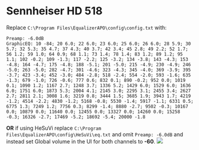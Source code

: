 # Sennheiser HD 518
Replace `C:\Program Files\EqualizerAPO\config\config.txt` with:
```
Preamp: -6.0dB
GraphicEQ: 10 -84; 20 6.0; 22 6.0; 23 6.0; 25 6.0; 26 6.0; 28 5.9; 30 5.7; 32 5.3; 35 4.7; 37 4.3; 40 3.7; 42 3.4; 45 2.8; 49 2.2; 52 1.7; 56 1.2; 59 1.0; 64 0.9; 68 1.1; 73 1.4; 78 1.4; 83 1.2; 89 1.2; 95 1.1; 102 -0.2; 109 -1.3; 117 -2.2; 125 -3.2; 134 -3.8; 143 -4.3; 153 -4.8; 164 -4.7; 175 -4.8; 188 -5.1; 201 -5.0; 215 -4.9; 230 -4.9; 246 -5.0; 263 -5.0; 282 -4.7; 301 -4.6; 323 -4.3; 345 -4.0; 369 -3.9; 395 -3.7; 423 -3.4; 452 -3.0; 484 -2.8; 518 -2.4; 554 -2.0; 593 -1.6; 635 -1.3; 679 -1.0; 726 -0.6; 777 0.6; 832 0.1; 890 -0.2; 952 0.0; 1019 0.1; 1090 1.2; 1167 2.7; 1248 3.7; 1336 5.2; 1429 6.0; 1529 6.0; 1636 6.0; 1751 6.0; 1873 5.3; 2004 4.1; 2145 3.0; 2295 3.1; 2455 3.4; 2627 2.7; 2811 2.1; 3008 1.6; 3219 0.8; 3444 1.5; 3685 1.9; 3943 1.7; 4219 -1.2; 4514 -2.2; 4830 -1.2; 5168 -0.8; 5530 -1.4; 5917 -1.1; 6331 0.5; 6775 1.3; 7249 1.2; 7756 0.3; 8299 -1.4; 8880 -2.7; 9502 -0.3; 10167 0.0; 10879 0.0; 11640 0.0; 12455 0.0; 13327 0.0; 14260 0.0; 15258 -0.3; 16326 -2.7; 17469 -5.2; 18692 -5.4; 20000 -1.8
```
**OR** if using HeSuVi replace `C:\Program Files\EqualizerAPO\config\HeSuVi\eq.txt` and omit `Preamp: -6.0dB` and instead set Global volume in the UI for both channels to **-60**.
![](https://raw.githubusercontent.com/jaakkopasanen/AutoEq/master/results/Sonoma%20Model%20One/headphoncecom/onear/Sennheiser%20HD%20518/Sennheiser%20HD%20518.png)